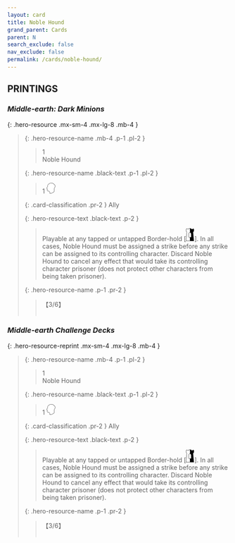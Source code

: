 ```yaml
---
layout: card
title: Noble Hound
grand_parent: Cards
parent: N
search_exclude: false
nav_exclude: false
permalink: /cards/noble-hound/
---
```


## PRINTINGS


### _Middle-earth: Dark Minions_

{: .hero-resource .mx-sm-4 .mx-lg-8 .mb-4 }
> {: .hero-resource-name .mb-4 .p-1 .pl-2 }
> > <div class="card-mp">1</div>
> > <div class="card-name">Noble Hound</div>
>
> {: .hero-resource-name .black-text .p-1 .pl-2 }
> > 1 ![](/assets/images/mind.svg)
>
> {: .card-classification .pr-2 }
> Ally
>
> {: .hero-resource-text .black-text .p-2 }
> > Playable at any tapped or untapped Border-hold \[![](/assets/images/border-hold.svg)]. In all cases, Noble Hound must be assigned a strike before any strike can be assigned to its controlling character. Discard Noble Hound to cancel any effect that would take its controlling character prisoner (does not protect other characters from being taken prisoner). 
> 
> {: .hero-resource-name .p-1 .pr-2 }
> > <div class="card-shield">【3/6】</div>
> > <div class="card-corruption">&nbsp;</div>

### _Middle-earth Challenge Decks_

{: .hero-resource-reprint .mx-sm-4 .mx-lg-8 .mb-4 }
> {: .hero-resource-name .mb-4 .p-1 .pl-2 }
> > <div class="card-mp">1</div>
> > <div class="card-name">Noble Hound</div>
>
> {: .hero-resource-name .black-text .p-1 .pl-2 }
> > 1 ![](/assets/images/mind.svg)
>
> {: .card-classification .pr-2 }
> Ally
>
> {: .hero-resource-text .black-text .p-2 }
> > Playable at any tapped or untapped Border-hold \[![](/assets/images/border-hold.svg)]. In all cases, Noble Hound must be assigned a strike before any strike can be assigned to its controlling character. Discard Noble Hound to cancel any effect that would take its controlling character prisoner (does not protect other characters from being taken prisoner). 
> 
> {: .hero-resource-name .p-1 .pr-2 }
> > <div class="card-shield">【3/6】</div>
> > <div class="card-corruption">&nbsp;</div>
